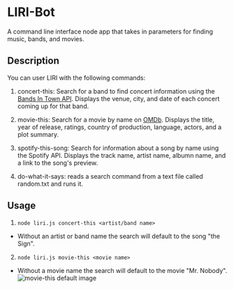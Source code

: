 # LIRI-Bot
A command line interface node app that takes in parameters for finding music, bands, and movies.


## Description

You can user LIRI with the following commands:

1. concert-this: Search for a band to find concert information using the [Bands In Town API](https://manager.bandsintown.com/support/bandsintown-api). Displays the venue, city, and date of each concert coming up for that band.

2. movie-this: Search for a movie by name on [OMDb](http://www.omdbapi.com/). Displays the title, year of release, ratings, country of production, language, actors, and a plot summary.

3. spotify-this-song: Search for information about a song by name using the Spotify API. Displays the track name, artist name, albumn name, and a link to the song's preview.

4. do-what-it-says: reads a search command from a text file called random.txt and runs it.


## Usage
1. `node liri.js concert-this <artist/band name>`
  * Without an artist or band name the search will default to the song "the Sign".

2.  `node liri.js movie-this <movie name>`
  * Without a movie name the search will default to the movie "Mr. Nobody".
        ![movie-this default image](./movieThis.gif)
